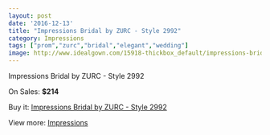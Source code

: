 ```yaml
---
layout: post
date: '2016-12-13'
title: "Impressions Bridal by ZURC - Style 2992"
category: Impressions
tags: ["prom","zurc","bridal","elegant","wedding"]
image: http://www.idealgown.com/15918-thickbox_default/impressions-bridal-by-zurc-style-2992.jpg
---
```

Impressions Bridal by ZURC - Style 2992

On Sales: **$214**
<a href="https://www.idealgown.com/en/impressions/6364-impressions-bridal-by-zurc-style-2992.html"><amp-img layout="responsive" width="600" height="600" src="//www.idealgown.com/15918-thickbox_default/impressions-bridal-by-zurc-style-2992.jpg" alt="Impressions Bridal by ZURC - Style 2992 0" /></a>
<a href="https://www.idealgown.com/en/impressions/6364-impressions-bridal-by-zurc-style-2992.html"><amp-img layout="responsive" width="600" height="600" src="//www.idealgown.com/15920-thickbox_default/impressions-bridal-by-zurc-style-2992.jpg" alt="Impressions Bridal by ZURC - Style 2992 1" /></a>
<a href="https://www.idealgown.com/en/impressions/6364-impressions-bridal-by-zurc-style-2992.html"><amp-img layout="responsive" width="600" height="600" src="//www.idealgown.com/15919-thickbox_default/impressions-bridal-by-zurc-style-2992.jpg" alt="Impressions Bridal by ZURC - Style 2992 2" /></a>

Buy it: [Impressions Bridal by ZURC - Style 2992](https://www.idealgown.com/en/impressions/6364-impressions-bridal-by-zurc-style-2992.html "Impressions Bridal by ZURC - Style 2992")

View more: [Impressions](https://www.idealgown.com/en/91-impressions "Impressions")